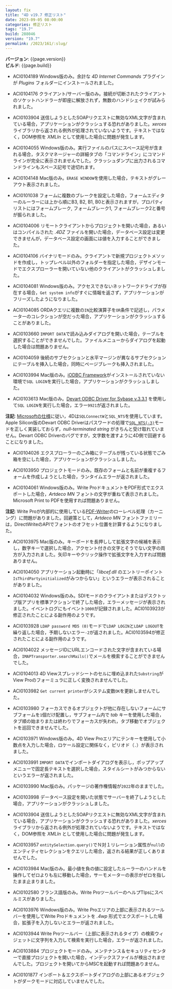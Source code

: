 ```yaml
---
layout: fix
title: "4D v19.7 修正リスト"
date: 2023-09-05 08:00:00
categories: 修正リスト
tags: "19.7"
build: 288046
version: "19.7"
permalink: /2023/161/:slug/
---
```


**バージョン**: {{page.version}}  
**ビルド**: {{page.build}} 

* ACI0104189 Windows版のみ。余計な *4D Internet Commands* プラグインが *Plugins* フォルダーにインストールされました。

* ACI0104176 クライアント/サーバー版のみ。接続が切断されたクライアントのソケットハンドラーが即座に解放されず，無数のハンドシェイクが試みられました。	

* ACI0103904 送信しようとしたSOAPリクエストに無効なXML文字が含まれている場合，アプリケーションがクラッシュする恐れがありました。*xerces* ライブラリから返される例外が処理されていないようです。テキストではなく，DOM参照を *XMLIn* として使用した場合に問題が発生します。

* ACI0104055 Windows版のみ。実行ファイルのパスにスペース記号が含まれる場合，タスクマネージャーの詳細タブの「コマンドライン」にコマンドラインが完全に表示されませんでした。クラッシュダンプに出力されるコマンドラインもスペース記号で途切れます。

* ACI0104148 Mac版のみ。`ERASE WINDOW`を使用した場合，テキストがグレーアウト表示されました。 

* ACI0101038 フォームに複数のブレークを設定した場合，フォームエディターのルーラーには上から順にB3, B2, B1, B0と表示されますが，プロパティリストにはフォームブレーク, フォームブレーク1, フォームブレーク2と番号が振られました。

* ACI0104006 リモートクライアントからプロジェクトを開いた場合，あるいはコンパイルされた *.4DZ* ファイルを開いた場合，データベース設定は変更できませんが，データベース設定の画面には値を入力することができました。

* ACI0104106 バイナリモードのみ。クライアントで新規プロジェクトメソッドを作成し，トップレベル以外のフォルダーを指定した場合，デザインモードでエクスプローラーを開いていない他のクライアントがクラッシュしました。

* ACI0104081 Windows版のみ。アクセスできないネットワークドライブが存在する場合，`Get system info`がすぐに情報を返さず，アプリケーションがフリーズしたようになりました。

* ACI0104085 ORDAクエリに複数の`IN`比較演算子を`OR`条件で記述し，パラメーターのコレクションが空だった場合，アプリケーションがクラッシュすることがありました。

* ACI0103660 `IMPORT DATA`で読み込みダイアログを開いた場合，テーブルを選択することができませんでした。ファイルメニューからダイアログを起動した場合は問題ありません。

* ACI0104059 後続のサブセクションと水平マージンが異なるサブセクションにテーブルを挿入した場合，同時にページブレークも挿入されました。

* ACI0103994 Mac版のみ。[iODBC Framework](https://www.iodbc.org/dataspace/doc/iodbc/wiki/iodbcWiki/WelcomeVisitors)がインストールされていない環境で`SQL LOGIN`を実行した場合，アプリケーションがクラッシュしました。

* ACI0103613 Mac版のみ。[Devart ODBC Driver for Sybase v.3.3.1](https://www.devart.com/odbc/ase/download.htm) を使用して`SQL LOGIN`を実行した場合，エラー`9921`が返されました。

**注記**: [Microsoftの仕様](https://learn.microsoft.com/en-us/sql/odbc/reference/syntax/sqlconnect-function?view=sql-server-ver16)に従い，4Dは`SQLConnectW`と`SQL_NTS`を使用しています。Apple Silicon版のDevart ODBC Driverはパスワードの処理で[`SQL_NTS(-3)`](https://github.com/microsoft/ODBC-Specification/blob/master/Windows/inc/sql.h)モードを正しく実装しておらず，*null-terminated string* がきちんと受け取れていません。Devart ODBC Driverのバグですが，文字数を渡すように4D側で回避することになりました。

* ACI0104026 エクスプローラーのごみ箱にテーブルが残っている状態でごみ箱を空にした場合，アプリケーションがクラッシュしました。

* ACI0103950 プロジェクトモードのみ。既存のフォームと名前が重複するフォームを作成しようとした場合，ランタイムエラーが返されました。

* ACI0104061 Windows版のみ。Write ProドキュメントをPDF形式でエクスポートした場合，*Artdeco MN* フォントの文字が重ねて表示されました。Microsoft Print to PDFを使用すれば問題ありません。

**注記**: Write Proが内部的に使用している[PDF-Writer](https://github.com/galkahana/PDF-Writer)のローレベル処理（カーニング）に問題がありました。回避策として，*Artdeco MN* フォントファミリーは，DirectWriteのAPIでフォントのオフセット位置を計算するようになりました。

* ACI0103975 Mac版のみ。キーボードを長押しして拡張文字の候補を表示し，数字キーで選択した場合，アクセント付きの文字とそうでない文字の両方が入力されました。矢印キーやクリック操作で拡張文字を入力すれば問題ありません。

* ACI0104050 アプリケーション起動時に「*libcef.dll* のエントリーポイント`IsThirdPartyinitialized`がみつからない」というエラーが表示されることがありました。

* ACI0104032 Windows版のみ。SDIモードのクライアントまたはデスクトップ版アプリを標準アクションで終了した場合，エラーメッセージが表示されました。イベントログにもイベント`1000`が記録されました。ACI0103923が修正されたことによる副作用のようです。

* ACI0103928 `LDAP password MD5 (0)`モードで`LDAP LOGIN`と`LDAP LOGOUT`を繰り返した場合，予期しないエラー`-2`が返されました。ACI0103594が修正されたことによる副作用のようです。

* ACI0104022 メッセージIDにURLエンコードされた文字が含まれている場合，`IMAPTransporter.searchMails()`でメールを検索することができませんでした。
 
* ACI0104013 4D Viewスプレッドシートのセルに埋め込まれた`Substring`がView Proのフォーミュラに正しく変換されませんでした。

* ACI0103982 `Get current printer`がシステム変数`OK`を更新しませんでした。

* ACI0103980 フォーカスできるオブジェクトが他に存在しないフォームにサブフォームを`1`個だけ配置し，サブフォーム内で *tab* キーを使用した場合，タブ順の始まりまたは終わりでフォーカスが失われ，タブ移動でオブジェクトを巡回できませんでした。

* ACI0103971 Windows版のみ。4D View Proエリアにテンキーを使用して小数点を入力した場合，ロケール設定に関係なく，ピリオド（`.`）が表示されました。

* ACI0103991 `IMPORT DATA`でインポートダイアログを表示し，ポップアップメニューで固定長テキストを選択した場合，スタイルシートがみつからないというエラーが返されました。

* ACI0103990 Mac版のみ。パッケージの著作権情報が`2022`年のままでした。

* ACI0103998 データベース設定を開いた状態でサーバーを終了しようとした場合，アプリケーションがクラッシュしました。

* ACI0103904 送信しようとしたSOAPリクエストに無効なXML文字が含まれている場合，アプリケーションがクラッシュする恐れがありました。*xerces* ライブラリから返される例外が処理されていないようです。テキストではなく，DOM参照を *XMLIn* として使用した場合に問題が発生します。

* ACI0103957 `entitySelection.query()`でＮ対１リレーション属性が`null`のエンティティセレクションをクエリした場合，返される結果が正しくありませんでした。

* ACI0103984 Mac版のみ。最小値を負の値に設定したルーラーのハンドルを操作してゼロよりも左に移動した場合，サーモメーターの表示がゼロを指したまま止まりました。

* ACI0102580 フランス語版のみ。Write ProツールバーのヘルプTIpsにスペルミスがありました。

* ACI0103976 Windows版のみ。Write Proエリアの上部に表示されるツールバーを使用してWrite Proドキュメントを *.4wp* 形式でエクスポートした場合，拡張子を入力しないとエラーが返されました。

* ACI0103944 Write Proツールバー（上部に表示されるタイプ）の検索ウィジェットに文字列を入力して検索を実行した場合，エラーが返されました。

* ACI0103884 プロジェクトモードのみ。メンテナンス＆セキュリティセンターで直接プロジェクトを開いた場合，インデックスファイルが検出されませんでした。プロジェクトを開いてからMSCを起動すれば問題ありません。

* ACI0101877 インポート＆エクスポートダイアログの上部にあるオブジェクトがダークモードに対応していませんでした。
 


